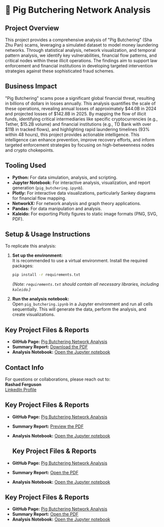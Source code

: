 # 🐷 Pig Butchering Network Analysis

## Project Overview

This project provides a comprehensive analysis of "Pig Butchering" (Sha Zhu Pan) scams, leveraging a simulated dataset to model money laundering networks. Through statistical analysis, network visualization, and temporal pattern analysis, we identify key vulnerabilities, financial flow patterns, and critical nodes within these illicit operations. The findings aim to support law enforcement and financial institutions in developing targeted intervention strategies against these sophisticated fraud schemes.

## Business Impact

"Pig Butchering" scams pose a significant global financial threat, resulting in billions of dollars in losses annually. This analysis quantifies the scale of these operations, revealing annual losses of approximately $44.0B in 2024 and projected losses of $142.8B in 2025. By mapping the flow of illicit funds, identifying critical intermediaries like specific cryptocurrencies (e.g., Tether, $15.2B volume) and financial institutions (e.g., TD Bank with over $11B in tracked flows), and highlighting rapid laundering timelines (93% within 48 hours), this project provides actionable intelligence. This intelligence can enhance prevention, improve recovery efforts, and inform targeted enforcement strategies by focusing on high-betweenness nodes and crypto chokepoints.

## Tooling Used

* **Python:** For data simulation, analysis, and scripting.  
* **Jupyter Notebook:** For interactive analysis, visualization, and report generation (`pig_butchering.ipynb`).  
* **Plotly:** For interactive data visualizations, particularly Sankey diagrams for financial flow mapping.  
* **NetworkX:** For network analysis and graph theory applications.  
* **Pandas:** For data manipulation and analysis.  
* **Kaleido:** For exporting Plotly figures to static image formats (PNG, SVG, PDF).

## Setup & Usage Instructions

To replicate this analysis:

1.  **Set up the environment:**  
    It is recommended to use a virtual environment. Install the required packages:
    ```bash
    pip install -r requirements.txt
    ```
    *(Note: `requirements.txt` should contain all necessary libraries, including `kaleido`.)*

2.  **Run the analysis notebook:**  
    Open `pig_butchering.ipynb` in a Jupyter environment and run all cells sequentially. This will generate the data, perform the analysis, and create visualizations.

## Key Project Files & Reports

* **GitHub Page:** [Pig Butchering Network Analysis](https://rashad1019.github.io/pig-butchering/)  
* **Summary Report:** [Download the PDF](https://github.com/Rashad1019/pig-butchering/blob/main/Pig%20Butchering%20Network%20Analysis%20%E2%80%93%20Summary%20Report.pdf)  
* **Analysis Notebook:** [Open the Jupyter notebook](https://github.com/Rashad1019/pig-butchering/blob/main/pig_butchering.ipynb)


## Contact Info

For questions or collaborations, please reach out to:  
**Rashad Ferguson**  
[LinkedIn Profile](https://www.linkedin.com/in/rashad-ferguson11/)



## Key Project Files & Reports

* **GitHub Page:** [Pig Butchering Network Analysis](https://rashad1019.github.io/pig-butchering/)  
* **Summary Report:** [Preview the PDF](https://github.com/Rashad1019/pig-butchering/blob/main/Pig%20Butchering%20Network%20Analysis%20%E2%80%93%20Summary%20Report.pdf)  
* **Analysis Notebook:** [Open the Jupyter notebook](https://github.com/Rashad1019/pig-butchering/blob/main/pig_butchering.ipynb)

  ## Key Project Files & Reports

* **GitHub Page:** [Pig Butchering Network Analysis](https://rashad1019.github.io/pig-butchering/)  
* **Summary Report:** [Open the PDF](./summary_report.pdf)  
* **Analysis Notebook:** [Open the Jupyter notebook](./pig_butchering.ipynb)


## Key Project Files & Reports

* **GitHub Page:** [Pig Butchering Network Analysis](https://rashad1019.github.io/pig-butchering/)  
* **Summary Report:** [Open the PDF](./Summary%20Report.pdf)  
* **Analysis Notebook:** [Open the Jupyter notebook](./pig_butchering.ipynb)  



